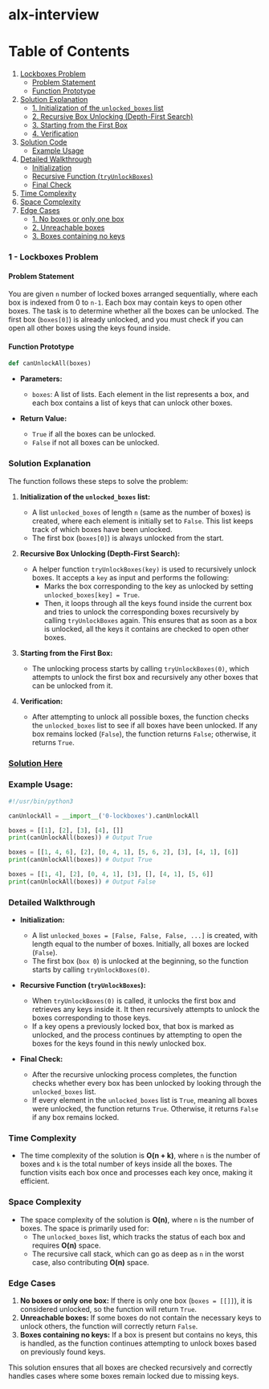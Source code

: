 # alx-interview

# Table of Contents

1. [Lockboxes Problem](#lockboxes-problem)
   - [Problem Statement](#problem-statement)
   - [Function Prototype](#function-prototype)
2. [Solution Explanation](#solution-explanation)
   - [1. Initialization of the `unlocked_boxes` list](#1-initialization-of-the-unlocked_boxes-list)
   - [2. Recursive Box Unlocking (Depth-First Search)](#2-recursive-box-unlocking-depth-first-search)
   - [3. Starting from the First Box](#3-starting-from-the-first-box)
   - [4. Verification](#4-verification)
3. [Solution Code](#solution-code)
   - [Example Usage](#example-usage)
4. [Detailed Walkthrough](#detailed-walkthrough)
   - [Initialization](#initialization)
   - [Recursive Function (`tryUnlockBoxes`)](#recursive-function-tryunlockboxes)
   - [Final Check](#final-check)
5. [Time Complexity](#time-complexity)
6. [Space Complexity](#space-complexity)
7. [Edge Cases](#edge-cases)
   - [1. No boxes or only one box](#1-no-boxes-or-only-one-box)
   - [2. Unreachable boxes](#2-unreachable-boxes)
   - [3. Boxes containing no keys](#3-boxes-containing-no-keys)

### 1 - Lockboxes Problem

#### Problem Statement
You are given `n` number of locked boxes arranged sequentially, where each box is indexed from 0 to `n-1`. Each box may contain keys to open other boxes. The task is to determine whether all the boxes can be unlocked. The first box (`boxes[0]`) is already unlocked, and you must check if you can open all other boxes using the keys found inside.

#### Function Prototype
```python
def canUnlockAll(boxes)
```

- **Parameters:**
  - `boxes`: A list of lists. Each element in the list represents a box, and each box contains a list of keys that can unlock other boxes.

- **Return Value:**
  - `True` if all the boxes can be unlocked.
  - `False` if not all boxes can be unlocked.

### Solution Explanation

The function follows these steps to solve the problem:

1. **Initialization of the `unlocked_boxes` list:**
   - A list `unlocked_boxes` of length `n` (same as the number of boxes) is created, where each element is initially set to `False`. This list keeps track of which boxes have been unlocked.
   - The first box (`boxes[0]`) is always unlocked from the start.

2. **Recursive Box Unlocking (Depth-First Search):**
   - A helper function `tryUnlockBoxes(key)` is used to recursively unlock boxes. It accepts a `key` as input and performs the following:
     - Marks the box corresponding to the key as unlocked by setting `unlocked_boxes[key] = True`.
     - Then, it loops through all the keys found inside the current box and tries to unlock the corresponding boxes recursively by calling `tryUnlockBoxes` again. This ensures that as soon as a box is unlocked, all the keys it contains are checked to open other boxes.

3. **Starting from the First Box:**
   - The unlocking process starts by calling `tryUnlockBoxes(0)`, which attempts to unlock the first box and recursively any other boxes that can be unlocked from it.

4. **Verification:**
   - After attempting to unlock all possible boxes, the function checks the `unlocked_boxes` list to see if all boxes have been unlocked. If any box remains locked (`False`), the function returns `False`; otherwise, it returns `True`.

### [Solution Here](./0-lockboxes.py)

### Example Usage:
```python
#!/usr/bin/python3

canUnlockAll = __import__('0-lockboxes').canUnlockAll

boxes = [[1], [2], [3], [4], []]
print(canUnlockAll(boxes)) # Output True

boxes = [[1, 4, 6], [2], [0, 4, 1], [5, 6, 2], [3], [4, 1], [6]]
print(canUnlockAll(boxes)) # Output True

boxes = [[1, 4], [2], [0, 4, 1], [3], [], [4, 1], [5, 6]]
print(canUnlockAll(boxes)) # Output False
```

### Detailed Walkthrough

- **Initialization:**
  - A list `unlocked_boxes = [False, False, False, ...]` is created, with length equal to the number of boxes. Initially, all boxes are locked (`False`).
  - The first box (`box 0`) is unlocked at the beginning, so the function starts by calling `tryUnlockBoxes(0)`.

- **Recursive Function (`tryUnlockBoxes`):**
  - When `tryUnlockBoxes(0)` is called, it unlocks the first box and retrieves any keys inside it. It then recursively attempts to unlock the boxes corresponding to those keys.
  - If a key opens a previously locked box, that box is marked as unlocked, and the process continues by attempting to open the boxes for the keys found in this newly unlocked box.
  
- **Final Check:**
  - After the recursive unlocking process completes, the function checks whether every box has been unlocked by looking through the `unlocked_boxes` list.
  - If every element in the `unlocked_boxes` list is `True`, meaning all boxes were unlocked, the function returns `True`. Otherwise, it returns `False` if any box remains locked.

### Time Complexity
- The time complexity of the solution is **O(n + k)**, where `n` is the number of boxes and `k` is the total number of keys inside all the boxes. The function visits each box once and processes each key once, making it efficient.

### Space Complexity
- The space complexity of the solution is **O(n)**, where `n` is the number of boxes. The space is primarily used for:
  - The `unlocked_boxes` list, which tracks the status of each box and requires **O(n)** space.
  - The recursive call stack, which can go as deep as `n` in the worst case, also contributing **O(n)** space.


### Edge Cases
1. **No boxes or only one box:** If there is only one box (`boxes = [[]]`), it is considered unlocked, so the function will return `True`.
2. **Unreachable boxes:** If some boxes do not contain the necessary keys to unlock others, the function will correctly return `False`.
3. **Boxes containing no keys:** If a box is present but contains no keys, this is handled, as the function continues attempting to unlock boxes based on previously found keys.

This solution ensures that all boxes are checked recursively and correctly handles cases where some boxes remain locked due to missing keys.
